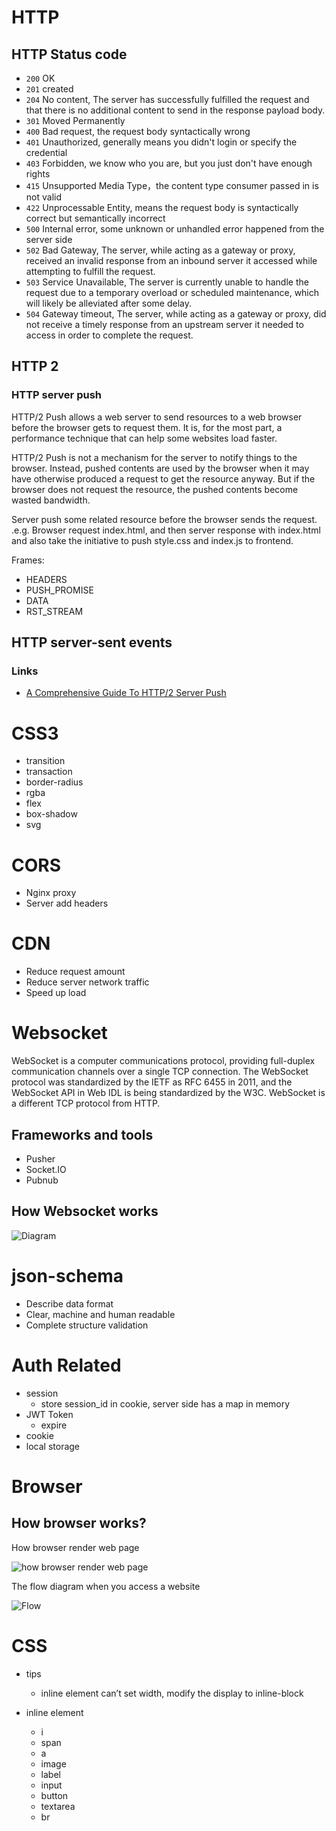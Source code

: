 # HTTP

## HTTP Status code

* `200` OK
* `201` created
* `204` No content, The server has successfully fulfilled the request and that there is no additional content to send in the response payload body.
* `301` Moved Permanently
* `400` Bad request, the request body syntactically wrong
* `401` Unauthorized, generally means you didn't login or specify the credential
* `403` Forbidden, we know who you are, but you just don't have enough rights
* `415` Unsupported Media Type，the content type consumer passed in is not valid
* `422` Unprocessable Entity, means the request body is syntactically correct but semantically incorrect
* `500` Internal error, some unknown or unhandled error happened from the server side
* `502` Bad Gateway, The server, while acting as a gateway or proxy, received an invalid response from an inbound server it accessed while attempting to fulfill the request.
* `503` Service Unavailable, The server is currently unable to handle the request due to a temporary overload or scheduled maintenance, which will likely be alleviated after some delay.
* `504` Gateway timeout, The server, while acting as a gateway or proxy, did not receive a timely response from an upstream server it needed to access in order to complete the request.


## HTTP 2
### HTTP server push

 HTTP/2 Push allows a web server to send resources to a web browser before the browser gets to request them. It is, for the most part, a performance technique that can help some websites load faster.

 HTTP/2 Push is not a mechanism for the server to notify things to the browser. Instead, pushed contents are used by the browser when it may have otherwise produced a request to get the resource anyway. But if the browser does not request the resource, the pushed contents become wasted bandwidth.

Server push some related resource before the browser sends the request. .e.g. Browser request index.html, and then server response with index.html and also take the initiative to push style.css and index.js to frontend.

Frames:

* HEADERS
* PUSH_PROMISE
* DATA
* RST_STREAM


## HTTP server-sent events


### Links
* [A Comprehensive Guide To HTTP/2 Server Push](https://www.smashingmagazine.com/2017/04/guide-http2-server-push/)


# CSS3

- transition
- transaction
- border-radius
- rgba
- flex
- box-shadow
- svg

# CORS

-  Nginx proxy
- Server add headers

# CDN

- Reduce request amount
- Reduce server network traffic
- Speed up load

# Websocket

WebSocket is a computer communications protocol, providing full-duplex communication channels over a single TCP connection. The WebSocket protocol was standardized by the IETF as RFC 6455 in 2011, and the WebSocket API in Web IDL is being standardized by the W3C. WebSocket is a different TCP protocol from HTTP.

## Frameworks and tools

- Pusher
- Socket.IO
- Pubnub

## How Websocket works

![Diagram](https://raw.githubusercontent.com/wahyd4/knowledge-mind-mapping/master/assets/images/websocket-diagram.png)


# json-schema

- Describe data format
- Clear, machine and human readable
- Complete structure validation

# Auth Related

- session
	- store session_id in cookie, server side has a map in memory
- JWT Token
	- expire
- cookie
- local storage

# Browser

## How browser works?

How browser render web page

![how browser render web page](https://raw.githubusercontent.com/wahyd4/knowledge-mind-mapping/master/assets/images/how-browser-works.png)

The flow diagram when you access a website

![Flow](https://raw.githubusercontent.com/wahyd4/knowledge-mind-mapping/master/assets/images/http-flow.jpg)
# CSS

- tips

	- inline element can’t set width, modify the display to inline-block
- inline element
	* i
	* span
	* a
	* image
	* label
	* input
	* button
	* textarea
	* br
